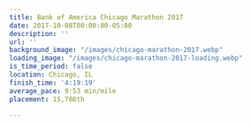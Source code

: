 ```yaml
---
title: Bank of America Chicago Marathon 2017
date: 2017-10-08T00:00:00-05:00
description: ''
url: ''
background_image: "/images/chicago-marathon-2017.webp"
loading_image: "/images/chicago-marathon-2017-loading.webp"
is_time_period: false
location: Chicago, IL
finish_time: '4:19:19'
average_pace: 9:53 min/mile
placement: 15,786th

---
```

